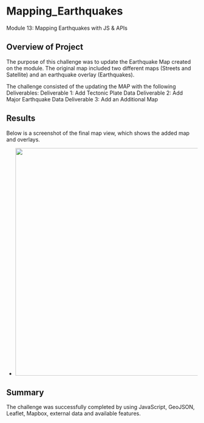 # Mapping_Earthquakes
Module 13: Mapping Earthquakes with JS & APIs

## Overview of Project
The purpose of this challenge was to update the Earthquake Map created on the module.  The original map included two different maps (Streets and Satellite) and an earthquake overlay (Earthquakes).

The challenge consisted of the updating the MAP with the following Deliverables:
Deliverable 1: Add Tectonic Plate Data
Deliverable 2: Add Major Earthquake Data
Deliverable 3: Add an Additional Map

## Results
Below is a screenshot of the final map view, which shows the added map and overlays.

- [<image src="./Earthquake_Challenge/Results/Final_Map_Screenshot.png" width="600" height="600">](https://github.com/eldarias/Mapping_Earthquakes/blob/main/Earthquake_Challenge/Results/Final_Map_Screenshot.png)<b></b>

## Summary
The challenge was successfully completed by using JavaScript, GeoJSON, Leaflet, Mapbox, external data and available features.
